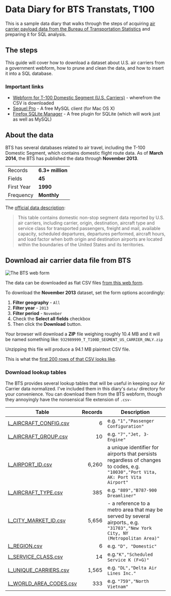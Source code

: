 # Data Diary for BTS Transtats, T100

This is a sample data diary that walks through the steps of acquiring [air carrier payload data from the Bureau of Transportation Statistics](http://www.transtats.bts.gov/DL_SelectFields.asp?Table_ID=259&DB_Short_Name=Air%20Carriers) and preparing it for SQL analysis.

## The steps

This guide will cover how to download a dataset about U.S. air carriers from a government webform, how to prune and clean the data, and how to insert it into a SQL database.


### Important links

- [Webform for T-100 Domestic Segment (U.S. Carriers)](http://www.transtats.bts.gov/DL_SelectFields.asp?Table_ID=259&DB_Short_Name=Air%20Carriers) - wherefrom the CSV is downloaded
- [Sequel Pro](http://www.sequelpro.com/) - A free MySQL client (for Mac OS X)
- [Firefox SQLite Manager](https://addons.mozilla.org/en-US/firefox/addon/sqlite-manager/?src) - A free plugin for SQLite (which will work just as well as MySQL)



## About the data

BTS has several databases related to air travel, including the T-100 Domestic Segment, which contains domestic flight route data. As of __March 2014__, the BTS has published the data through __November 2013__.

|            |                   |
| ---------  | ------------------|
| Records    |  __6.3+ million__ |
| Fields     | __45__ |
| First Year | __1990__ |
| Frequency  | __Monthly__ |

The [official data description](http://www.transtats.bts.gov/TableInfo.asp?Table_ID=259):

> This table contains domestic non-stop segment data reported by U.S. air carriers, including carrier, origin, destination, aircraft type and service class for transported passengers, freight and mail, available capacity, scheduled departures, departures performed, aircraft hours, and load factor when both origin and destination airports are located within the boundaries of the United States and its territories.

## Download air carrier data file from BTS

![The BTS web form](http://i.imgur.com/ppQw6Vx.png)

The data can be downloaded as flat CSV files [from this web form](http://www.transtats.bts.gov/DL_SelectFields.asp?Table_ID=259&DB_Short_Name=Air%20Carriers).

To download the __November 2013__ dataset, set the form options accordingly:

1. __Filter geography__ - `All`
2. __Filter year__ - `2013`
3. __Filter period__ - `November`
4. Check the __Select all fields__ checkbox
5. Then click the __Download__ button.

Your browser will download a __ZIP__ file weighing roughly 10.4 MB and it will be named something like: `932989999_T_T100D_SEGMENT_US_CARRIER_ONLY.zip`

Unzipping this file will produce a 94.1 MB plaintext CSV file. 

This is what the [first 200 rows of that CSV looks like](data/sample-T100D-segment-data.csv).

### Download lookup tables

The BTS provides several lookup tables that will be useful in keeping our Air Carrier data normalized. I've included them in this diary's `data/` directory for your convenience. You can download them from the BTS webform, though they annoyingly have the nonsensical file extension of `.csv-`

Table | Records | Description
------|--------:|------------
[L_AIRCRAFT_CONFIG.csv](data/lookup-tables/L_AIRCRAFT_CONFIG.csv)  |  6    | e.g. `"1","Passenger Configuration"` 
[L_AIRCRAFT_GROUP.csv](data/lookup-tables/L_AIRCRAFT_GROUP.csv)  |  10    |  e.g. `"7","Jet, 3-Engine"`
[L_AIRPORT_ID.csv](data/lookup-tables/L_AIRPORT_ID.csv)  |  6,260    |   a unique identifier for airports that persists regardless of changes to codes, e.g. `"10030","Port Vita, AK: Port Vita Airport"`
[L_AIRCRAFT_TYPE.csv](data/lookup-tables/L_AIRCRAFT_TYPE.csv)  |  385    |  e.g. `"889","B787-900 Dreamliner"`
[L_CITY_MARKET_ID.csv](data/lookup-tables/L_CITY_MARKET_ID.csv)  |  5,656    |   - a reference to a metro area that may be served by several airports., e.g. `"31703","New York City, NY (Metropolitan Area)"`
[L_REGION.csv](data/lookup-tables/L_REGION.csv)  |  6    |   e.g. `"D", "Domestic"`
[L_SERVICE_CLASS.csv](data/lookup-tables/L_SERVICE_CLASS.csv)  |  14    |  e.g.`"K","Scheduled Service K (F+G)"`
[L_UNIQUE_CARRIERS.csv](data/lookup-tables/L_UNIQUE_CARRIERS.csv)  |  1,565    |  e.g. `"DL","Delta Air Lines Inc."`
[L_WORLD_AREA_CODES.csv ](data/lookup-tables/L_WORLD_AREA_CODES.csv )  |  333    |   e.g. `"759","North Vietnam"`




